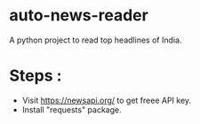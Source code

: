 # auto-news-reader
A python project to read top headlines of India.

# Steps :
- Visit https://newsapi.org/ to get freee API key.
- Install "requests" package.

